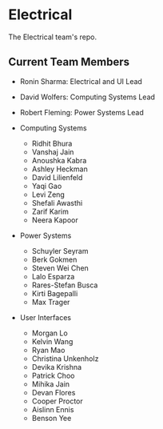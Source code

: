 # Electrical
The Electrical team's repo.

## Current Team Members
* Ronin Sharma: Electrical and UI Lead
* David Wolfers: Computing Systems Lead
* Robert Fleming: Power Systems Lead

* Computing Systems
    * Ridhit Bhura
    * Vanshaj Jain
    * Anoushka Kabra
    * Ashley Heckman
    * David Lilienfeld
    * Yaqi Gao
    * Levi Zeng
    * Shefali Awasthi
    * Zarif Karim
    * Neera Kapoor

* Power Systems
    * Schuyler Seyram
    * Berk Gokmen
    * Steven Wei Chen
    * Lalo Esparza
    * Rares-Stefan Busca
    * Kirti Bagepalli
    * Max Trager

* User Interfaces
    * Morgan Lo
    * Kelvin Wang
    * Ryan Mao
    * Christina Unkenholz
    * Devika Krishna
    * Patrick Choo
    * Mihika Jain
    * Devan Flores
    * Cooper Proctor
    * Aislinn Ennis
    * Benson Yee
    
